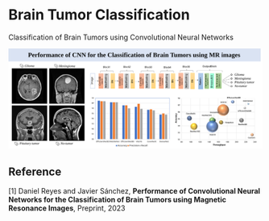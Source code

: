 # Brain Tumor Classification
Classification of Brain Tumors using Convolutional Neural Networks

![](GraphicalAbstract.svg)
## Reference

[1] Daniel Reyes and Javier Sánchez, **Performance of Convolutional Neural Networks for the Classification of Brain Tumors using Magnetic Resonance Images**, Preprint, 2023
